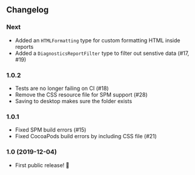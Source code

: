 ## Changelog

### Next
- Added an `HTMLFormatting` type for custom formatting HTML inside reports
- Added a `DiagnosticsReportFilter` type to filter out senstive data (#17, #19)

### 1.0.2
- Tests are no longer failing on CI (#18)
- Remove the CSS resource file for SPM support (#28)
- Saving to desktop makes sure the folder exists

### 1.0.1
- Fixed SPM build errors (#15)
- Fixed CocoaPods build errors by including CSS file (#21)

### 1.0 (2019-12-04)

- First public release! 🎉
